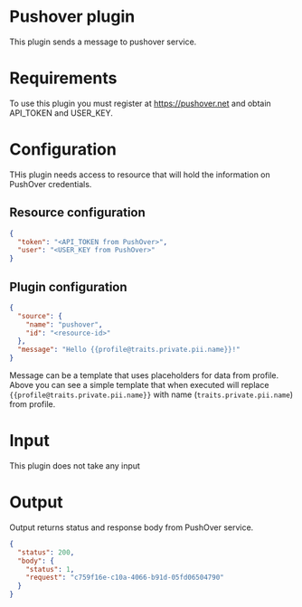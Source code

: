 # Pushover plugin

This plugin sends a message to pushover service.

# Requirements

To use this plugin you must register at https://pushover.net and obtain API_TOKEN and USER_KEY.

# Configuration

THis plugin needs access to resource that will hold the information on PushOver credentials.

## Resource configuration

```json
{
  "token": "<API_TOKEN from PushOver>",
  "user": "<USER_KEY from PushOver>"
}
```

## Plugin configuration

```json
{
  "source": {
    "name": "pushover",
    "id": "<resource-id>"
  },
  "message": "Hello {{profile@traits.private.pii.name}}!"
}
```

Message can be a template that uses placeholders for data from profile. Above you can 
see a simple template that when executed will replace `{{profile@traits.private.pii.name}}`
with name (`traits.private.pii.name`) from profile.

# Input

This plugin does not take any input

# Output

Output returns status and response body from PushOver service.

```json
{
  "status": 200,
  "body": {
    "status": 1,
    "request": "c759f16e-c10a-4066-b91d-05fd06504790"
  }
}
```
